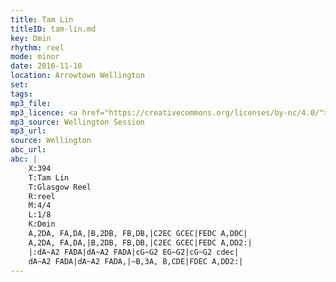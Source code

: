 ```yaml
---
title: Tam Lin
titleID: tam-lin.md
key: Dmin
rhythm: reel
mode: minor
date: 2016-11-10
location: Arrowtown Wellington
set:
tags:
mp3_file:
mp3_licence: <a href="https://creativecommons.org/licenses/by-nc/4.0/">CC-BY-NC-4.0</a>
mp3_source: Wellington Session
mp3_url:
source: Wellington
abc_url:
abc: |
    X:394
    T:Tam Lin
    T:Glasgow Reel
    R:reel
    M:4/4
    L:1/8
    K:Dmin
    A,2DA, FA,DA,|B,2DB, FB,DB,|C2EC GCEC|FEDC A,DDC|
    A,2DA, FA,DA,|B,2DB, FB,DB,|C2EC GCEC|FEDC A,DD2:|
    |:dA~A2 FADA|dA~A2 FADA|cG~G2 EG~G2|cG~G2 cdec|
    dA~A2 FADA|dA~A2 FADA,|~B,3A, B,CDE|FDEC A,DD2:|
---
```

